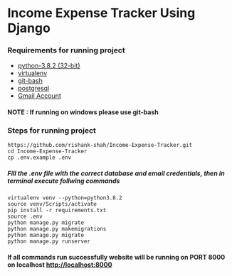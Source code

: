 # Income Expense Tracker Using Django

### Requirements for running project 
- [python-3.8.2 (32-bit)](https://www.python.org/downloads/release/python-382/)
- [virtualenv](https://virtualenv.pypa.io/en/latest/installation.html)
- [git-bash](https://git-scm.com/downloads)
- [postgresql](https://www.postgresql.org/download/)
- [Gmail Account](https://www.google.com/intl/en-GB/gmail/about/#)

#### NOTE : If running on windows please use git-bash
### Steps for running project
```
https://github.com/rishank-shah/Income-Expense-Tracker.git
cd Income-Expense-Tracker
cp .env.example .env
```
##### Fill the .env file with the correct database and email credentials, then in terminal execute follwing commands

```
virtualenv venv --python=python3.8.2
source venv/Scripts/activate
pip install -r requirements.txt
source .env
python manage.py migrate
python manage.py makemigrations
python manage.py migrate
python manage.py runserver
```

#### If all commands run successfully website will be running on PORT 8000 on localhost [http://localhost:8000](http://localhost:8000)

